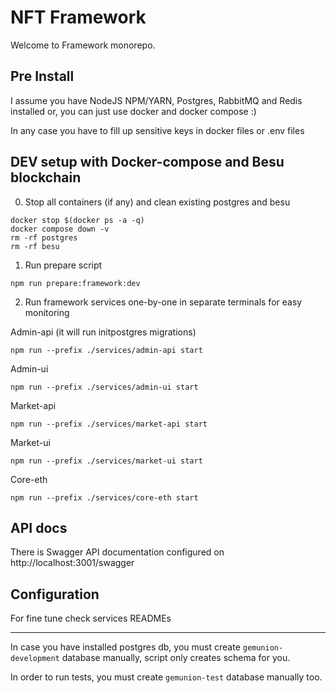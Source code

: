 # NFT Framework

Welcome to Framework monorepo.

## Pre Install

I assume you have NodeJS NPM/YARN, Postgres, RabbitMQ and Redis installed
or, you can just use docker and docker compose :)

In any case you have to fill up sensitive keys in docker files or .env files

## DEV setup with Docker-compose and Besu blockchain
0. Stop all containers (if any) and clean existing postgres and besu
```shell script
docker stop $(docker ps -a -q)
docker compose down -v
rm -rf postgres
rm -rf besu
```
1. Run prepare script
```shell script
npm run prepare:framework:dev
```
2. Run framework services one-by-one in separate terminals for easy monitoring

Admin-api (it will run initpostgres migrations)
```shell script
npm run --prefix ./services/admin-api start
```
Admin-ui
```shell script
npm run --prefix ./services/admin-ui start
```
Market-api
```shell script
npm run --prefix ./services/market-api start
```
Market-ui
```shell script
npm run --prefix ./services/market-ui start
```
Core-eth
```shell script
npm run --prefix ./services/core-eth start
```

## API docs

There is Swagger API documentation configured on http://localhost:3001/swagger

## Configuration

For fine tune check services READMEs

***
In case you have installed postgres db, you must create `gemunion-development` database manually,
script only creates schema for you.

In order to run tests, you must create `gemunion-test` database manually too.
